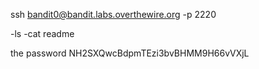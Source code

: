 ssh bandit0@bandit.labs.overthewire.org -p 2220

-ls
-cat readme

the password
NH2SXQwcBdpmTEzi3bvBHMM9H66vVXjL
